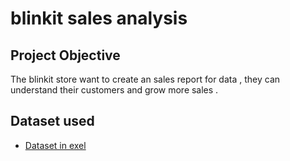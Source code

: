 # blinkit sales analysis 
## Project Objective
The blinkit store want to create an sales report for data , they can understand their customers and grow more sales .

## Dataset used
>
- <a href="https://github.com/Niteshprajapati09/Blinkit_Data_Analysis_Dashboard/blob/main/BlinkIT%20Grocery%20Data.xlsx"> Dataset in exel </a>



